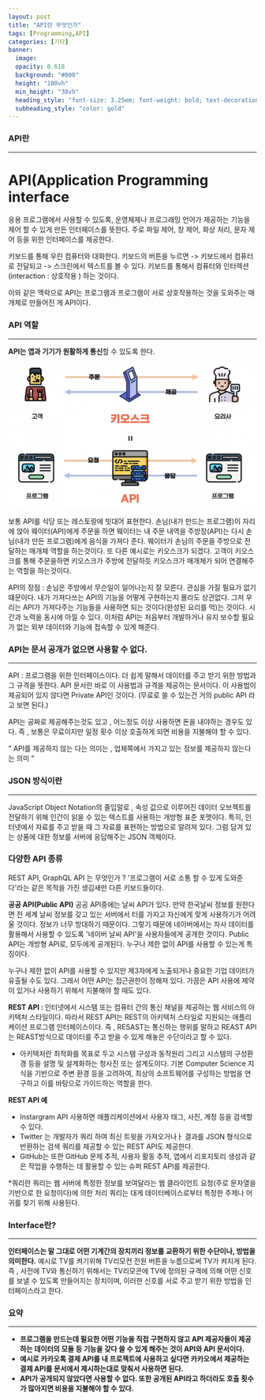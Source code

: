 ```yaml
---
layout: post
title: "API란 무엇인가" 
tags: [Programming,API]
categories: [기타]
banner:
  image: 
  opacity: 0.618
  background: "#000"
  height: "100vh"
  min_height: "38vh"
  heading_style: "font-size: 3.25em; font-weight: bold; text-decoration: underline"
  subheading_style: "color: gold"
---
```


### API란
***

# API(Application Programming interface
응용 프로그램에서 사용할 수 있도록, 운영체제나 프로그래밍 언어가 제공하는 기능을 제어 할 수 있게 만든 인터페이스를 뜻한다. 
주로 파일 제어, 창 제어, 화상 처리, 문자 제어 등을 위한 인터페이스를 제공한다.

키보드를 통해 우린 컴퓨터와 대화한다. 키보드의 버튼을 누르면 -> 키보드에서 컴퓨터로 전달되고 -> 스크린에서 텍스트를 볼 수 있다.
키보드를 통해서 컴퓨터와 인터렉션(interaction : 상호작용 ) 하는 것이다.

이와 같은 맥락으로 API는 프로그램과 프로그램이 서로 상호작용하는 것을 도와주는 매개체로 만들어진 게 API이다.


### API 역할
***

<b>API는 앱과 기기가 원활하게 통신</b>할 수 있도록 한다.

<img src="/assets/images/img/Gitblog_img/2022_04_13_APi/kiosk_api.png">

보통 API를 식당 또는 레스토랑에 빗대어 표현한다.
손님(내가 만드는 프로그램)이 자리에 앉아 웨이터(API)에게 주문을 하면 웨이터는 내 주문 내역을
주방장(API)는 다시 손님(내가 만든 프로그램)에게 음식을 가져다 준다. 웨이터가 손님의 주문을 주방으로 전달하는 매개체 역할을 하는것이다.
또 다른 예시로는 키오스크가 되겠다.
고객이 키오스크를 통해 주문을하면 키오스크가 주방에 전달하듯 키오스크가 매개체가 되어 연결해주는 역할을 하는것이다.

API의 장점  : 손님은 주방에서 무슨일이 일어나는지 잘 모른다. 관심을 가질 필요가 없기 떄문이다. 
내가 가져다쓰는 API의 기능을 어떻게 구현하는지 몰라도 상관없다. 그저 우리는 API가 가져다주는 기능들을 사용하면 되는 것이다(완성된 요리를 먹)는 것이다.
시간과 노력을 동시에 아낄 수 있다. 
이처럼 API는 처음부터 개발하거나 유지 보수할 필요가 없는 외부 데이터와 기능에 접속할 수 있게 해준다.

### API는 문서 공개가 없으면 사용할 수 없다.
***

API : 프로그램을 위한 인터페이스이다.  더 쉽게 말해서 데이터를 주고 받기 위한 방법과 그 규격을 뜻한다.
API 문서란 바로 이 사용법과 규격을 제공하는 문서이다.
이 사용법이 제공되어 있지 않다면 Private API인 것이다.
(무료로 쓸 수 있는건 거의 public API 라고 보면 된다.)

API는 공짜로 제공해주는것도 있고 , 어느정도 이상 사용하면 돈을 내야하는 경우도 있다. 
즉 , 보통은 무료이지만 일정 횟수 이상 호출하게 되면 비용을 지불해야 할 수 있다.

" API를 제공하지 않는 다는 의미는 , 업체쪽에서 가지고 있는 정보를 제공하지 않는다는 의미 " 


### JSON 방식이란
***

JavaScript Object Notation의 줄입말로 , 속성 값으로 이루어진 데이터 오브젝트를 전달하기 위해 
인간이 읽을 수 있는 텍스트를 사용하는 개방형 표준 포맷이다.
특히, 인터넷에서 자료를 주고 받을 때 그 자료를 표현하는 방법으로 알려져 있다.
그럼 담겨 있는 상품에 대한 정보를 서버에 응답해주는 JSON 객체이다.

### 다양한 API 종류

REST API, GraphQL API 는 무엇인가 ?
'프로그램이 서로 소통 할 수 있게 도와준다'라는 같은 목적을 가진 생김새만 다른 키보드들이다.

<b>공공 API(Public API)</b>
공공 API중에는 날씨 API가 있다. 만약 한국날씨 정보를 원한다면 전 세계 날씨 정보를 갖고 있는 서버에서 터를 가지고 자신에게 맞게 사용하기가 어려울 것이다. 정보가 너무 방대하기 때문이다.
그렇기 때문에 네이버에서는 자사 데이터를 활용해서 사용할 수 있도록 '네이버 날씨 API'을 사용자들에게 공개한 것이다.
Public API는 개방형 API로, 모두에게 공개된다. 누구나 제한 없이 API를 사용할 수 있는게 특징이다.

누구나 제한 없이 API를 사용할 수 있지만 제3자에게 노출되거나 중요한 기업 데이터가 유출될 수도 있다. 
그래서 어떤 API는 접근권한이 정해져 있다. 가끔은 API 사용에 제약이 있거나 사용하기 위해서 지불해야 할 때도 있다.


<b>REST API : </b>
인터넷에서 시스템 또는 컴퓨터 간의 통신 채널을 제공하는 웹 서비스의 아키텍처 스타일이다.
따라서 REST API는 REST의 아키텍처 스타일로 지원되는 애플리케이션 프로그램 인터페이스이다.
즉 , RESAST는 통신하는 행위를 말하고 REAST API는 REAST방식으로 데이터를 주고 받을 수 있게 해놓은 수단이라고 할 수 있다.

* 아키텍처란
최적화를 목표로 두고 시스템 구성과 동작원리 그리고 시스템의 구성환경 등을 설명 및 설계화하는 청사진 또는 설계도이다.
기본 Computer Science 지식을 기반으로 주변 환경 등을 고려하여, 최상의 소프트웨어를 구성하는 방법을 연구하고
이를 바탕으로 가이드하는 역할을 한다.

<b>REST API 예</b>
- Instargram API 사용하면 애플리케이션에서 사용자 태그, 사진, 계정 등을 검색할 수 있다.
- Twitter 는 개발자가 쿼리 하여 최신 트윗을 가져오거나ㅏ  결과를 JSON 형식으로 반환하는 검색 쿼리를 
제공할 수 있는 REST API도 제공한다.
- GitHub는 또한 GitHub 문제 추적, 사용자 활동 추적, 앱에서 리포지토리 생성과 같은 작업을 수행하는 데
활용할 수 있는 슈퍼 REST API를 제공한다.

*쿼리란 
쿼리는 웹 서버에 특정한 정보를 보여달라는 웹 클라이언트 요청(주로 문자열을 기반으로 한 요청이다)에 의한 처리
쿼리는 대게 데이터베이스로부터 특정한 주제나 어귀를 찾기 위해 사용된다.

### Interface란? 
***

<b>인터페이스는 말 그대로 어떤 기계간의 장치끼리 정보를 교환하기 위한 수단이나, 방법을 의미한다.</b>
예시로 TV를 켜기위해  TV리모컨 전원 버튼을 누름으로써 TV가 켜지게 된다.
즉 , 사전에 TV와 통신하기 위해서는 TV리모콘에 TV에 정의된 규격에 의해 어떤 신호를 보낼 수 있도록 만들어지는 장치이며, 
이러한 신호를 서로 주고 받기 위한 방법을 인터페이스라고 한다.

### 요약
***

- <b>프로그램을 만드는데 필요한 어떤 기능을 직접 구현하지 않고 API 제공자들이 제공하는 데이터의 모듈 등 기능을 갖다 쓸 수 있게 해주는 것이 API와 API 문서이다. </b>
- <b>예시로 카카오톡 결제 API를 내 프로젝트에 사용하고 싶다면 카카오에서 제공하는 결제 API를 문서에서 제시하는대로 맞춰서 사용하면 된다.</b>
- <b>API가 공개되지 않았다면 사용할 수 없다. 또한 공개된 API라고 하더라도 호출 횟수가 많아지면 비용을 지불해야 할 수 있다.</b>

